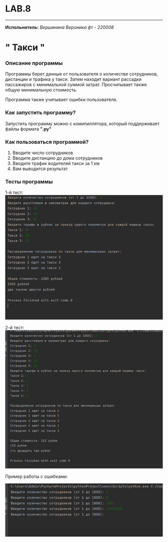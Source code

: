 # LAB.8
____
__Испольнитель:__
*Вершинина Вероника фт - 220008*
# " Такси "
### Описание программы
Программы берет данные от пользователя о количестве сотрудников, дистанции и трафика у такси. Затем находит вариант рассадки пассажиров с минимальной суммой затрат. Просчитывает также общую минимальную стоимость. 

Программа также учитывает ошибки пользователя.

### Как запустить программу?
Запустить программу можно с комипиллятора, который поддерживает файлы формата __".py"__

### Как пользоваться программой?

1) Вводите число сотрудников
2) Вводите дистанцию до дома сотрудников
3) Вводите трафик водителей такси за 1 км
4) Вам выводится результат
   

### Тесты программы

1-й тест:
![image](https://github.com/Nemious/LAB.8/blob/main/%D1%82%D0%B5%D1%81%D1%82%201.png?raw=true)

2-й тест:
![image](https://github.com/Nemious/LAB.8/blob/main/%D1%82%D0%B5%D1%81%D1%82%202.png?raw=true)

Пример работы с ошибками:

![image](https://github.com/Nemious/LAB.8/blob/main/%D0%A2%D0%B5%D1%81%D1%82%20%D0%BD%D0%B0%20%D0%BE%D1%88%D0%B8%D0%B1%D0%BA%D0%B8%20.png?raw=true)
